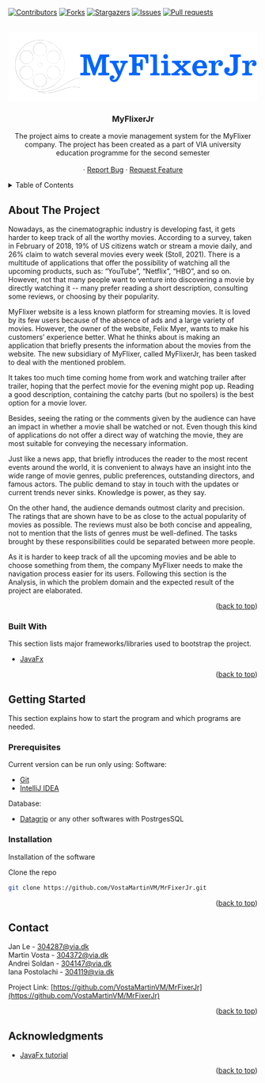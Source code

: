 <div id="top"></div>

[![Contributors][contributors-shield]][contributors-url]
[![Forks][forks-shield]][forks-url]
[![Stargazers][stars-shield]][stars-url]
[![Issues][issues-shield]][issues-url]
[![Pull requests][pull-shield]][pull-url]




<br />
<div align="center">
   <a href="https://github.com/VostaMartinVM/MrFixerJr">
    <img src="src/Client/View/Pictures/logo.png" alt="Logo">
  </a>
  <h3 align="center">MyFlixerJr</h3>

  <p align="center">
    The project aims to create a movie management system for the MyFlixer company. The project has been created as a part of VIA university education programme for the second semester
    <br />
    <br />
    ·
    <a href="https://github.com/VostaMartinVM/MrFixerJr/issues">Report Bug</a>
    ·
    <a href="https://github.com/VostaMartinVM/MrFixerJr/issues">Request Feature</a>
  </p>
</div>



<!-- TABLE OF CONTENTS -->
<details>
  <summary>Table of Contents</summary>
  <ol>
    <li>
      <a href="#about-the-project">About The Project</a>
      <ul>
        <li><a href="#built-with">Built With</a></li>
      </ul>
    </li>
    <li>
      <a href="#getting-started">Getting Started</a>
      <ul>
        <li><a href="#prerequisites">Prerequisites</a></li>
        <li><a href="#installation">Installation</a></li>
      </ul>
    </li>
    <li><a href="#contact">Contact</a></li>
    <li><a href="#acknowledgments">Acknowledgments</a></li>
  </ol>
</details>



## About The Project


  Nowadays, as the cinematographic industry is developing fast, it gets harder to keep
track of all the worthy movies. According to a survey, taken in February of 2018, 19% of US
citizens watch or stream a movie daily, and 26% claim to watch several movies every week
(Stoll, 2021). There is a multitude of applications that offer the possibility of watching all the
upcoming products, such as: “YouTube”, “Netflix”, “HBO”, and so on. However, not that
many people want to venture into discovering a movie by directly watching it -- many prefer
reading a short description, consulting some reviews, or choosing by their popularity.

  MyFlixer website is a less known platform for streaming movies. It is loved by its few
users because of the absence of ads and a large variety of movies. However,
the owner of the website, Felix Myer, wants to make his customers’ experience better.
What he thinks about is making an application that briefly presents the information about
the movies from the website. The new subsidiary of MyFlixer, called MyFlixerJr, has been
tasked to deal with the mentioned problem.

  It takes too much time coming home from work and watching trailer after trailer,
hoping that the perfect movie for the evening might pop up. Reading a good description,
containing the catchy parts (but no spoilers) is the best option for a movie lover.

  Besides, seeing the rating or the comments given by the audience can have an
impact in whether a movie shall be watched or not. Even though this kind of applications do
not offer a direct way of watching the movie, they are most suitable for conveying the
necessary information.

  Just like a news app, that briefly introduces the reader to the most recent events
around the world, it is convenient to always have an insight into the wide range of movie
genres, public preferences, outstanding directors, and famous actors. The public demand to
stay in touch with the updates or current trends never sinks. Knowledge is power, as they
say.

  On the other hand, the audience demands outmost clarity and precision. The ratings
that are shown have to be as close to the actual popularity of movies as possible. The
reviews must also be both concise and appealing, not to mention that the lists of genres
must be well-defined. The tasks brought by these responsibilities could be separated
between more people.

  As it is harder to keep track of all the upcoming movies and be able to choose
something from them, the company MyFlixer needs to make the navigation process easier
for its users.
Following this section is the Analysis, in which the problem domain and the expected
result of the project are elaborated.

<p align="right">(<a href="#top">back to top</a>)</p>



### Built With

This section lists major frameworks/libraries used to bootstrap the project.

* [JavaFx](https://openjfx.io/)

<p align="right">(<a href="#top">back to top</a>)</p>


## Getting Started

This section explains how to start the program and which programs are needed.

### Prerequisites

Current version can be run only using:
  Software:
  * [Git](https://git-scm.com/)
  * [IntelliJ IDEA](https://www.jetbrains.com/idea/)
  
  Database:
  * [Datagrip](https://www.jetbrains.com/datagrip/?source=google&medium=cpc&campaign=15034927873&gclid=Cj0KCQiAk4aOBhCTARIsAFWFP9F_S7aSlIU1wUTeHSKZuw6NdZhdxexiPRblEzRUYKZOM9Awc1bmJKsaAi0VEALw_wcB) or any other softwares with PostrgesSQL

### Installation

Installation of the software

 Clone the repo
   ```sh
   git clone https://github.com/VostaMartinVM/MrFixerJr.git
   ```

<p align="right">(<a href="#top">back to top</a>)</p>



<!-- CONTACT -->
## Contact

Jan Le - 304287@via.dk
<br/>
Martin Vosta - 304372@via.dk
<br/>
Andrei Soldan - 304147@via.dk
<br/>
Iana Postolachi - 304119@via.dk

Project Link: [https://github.com/VostaMartinVM/MrFixerJr](https://github.com/VostaMartinVM/MrFixerJr)

<p align="right">(<a href="#top">back to top</a>)</p>



<!-- ACKNOWLEDGMENTS -->
## Acknowledgments

* [JavaFx tutorial](https://www.javatpoint.com/javafx-tutorial)

<p align="right">(<a href="#top">back to top</a>)</p>




[contributors-shield]: https://img.shields.io/github/contributors/VostaMartinVM/MrFixerJr.svg?style=for-the-badge
[contributors-url]: https://github.com/VostaMartinVM/MrFixerJr/graphs/contributors
[forks-shield]: https://img.shields.io/github/forks/VostaMartinVM/MrFixerJr.svg?style=for-the-badge
[forks-url]: https://github.com/IanaPostolachi/VostaMartinVM/MrFixerJr/network/members
[stars-shield]: https://img.shields.io/github/stars/VostaMartinVM/MrFixerJr.svg?style=for-the-badge
[stars-url]: https://github.com/VostaMartinVM/MrFixerJr/stargazers
[issues-shield]: https://img.shields.io/github/issues/VostaMartinVM/MrFixerJr.svg?style=for-the-badge
[issues-url]: https://github.com/IanaPostolachi/VostaMartinVM/MrFixerJr/issues
[pull-shield]: https://img.shields.io/github/issues-pr/VostaMartinVM/MrFixerJr.svg?style=for-the-badge
[pull-url]: https://github.com/VostaMartinVM/MrFixerJr/pulls
